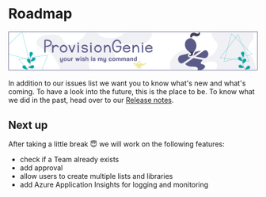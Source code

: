 # Roadmap

![header image](../media/index/Genie_Header.png)

In addition to our issues list we want you to know what's new and what's coming. To have a look into the future, this is the place to be. To know what we did in the past, head over to our [Release notes](releasenotes.md).

## Next up

After taking a little break 😇 we will work on the following features:

- check if a Team already exists
- add approval
- allow users to create multiple lists and libraries
- add Azure Application Insights for logging and monitoring
